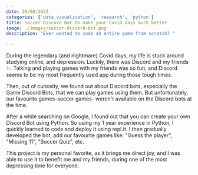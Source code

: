 ```yaml
---
date: 26/08/2023
categories: ['data_visualisation', 'research', 'python']
title: Soccer Discord Bot to make your Covid days much better
image: ./images/soccer-discord-bot.png
description: "Ever wanted to code an entire game from scratch? "

---
```


During the legendary (and nightmare) Covid days, my life is stuck around studying online, and depression. Luckily, there was Discord and my friends ✨. Talking and playing games with my friends was so fun, and Discord seems to be my most frequently used app during those tough times.

Then, out of curiosity, we found out about Discord bots, especially the Game Discord Bots, that we can play games using them. But unfortunately, our favourite games-soccer games- weren't available on the Discord bots at the time.

After a while searching on Google, I found out that you can create your own Discord Bot using Python. So using my 1 year experience in Python, I quickly learned to code and deploy it using repl.it. I then gradually developed the bot, add our favourite games like: "Guess the player", "Missing 11", "Soccer Quiz", etc.

This project is my personal favorite, as it brings me direct joy, and I was able to use it to benefit me and my friends, during one of the most depressing time for everyone.